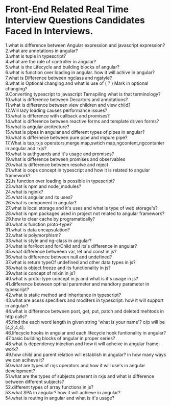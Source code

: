# Front-End Related Real Time Interview Questions Candidates Faced In Interviews.

1.what is difference between Angular expression and javascript expression? </br>
2.what are annotations in angular? </br>
3.what is tuple in typescript? </br>
4.what are the role of controller in angular? </br>
5.what is the Lifecycle and building blocks of angular? </br>
6.what is function over loading in angular. how it will achive in angular? </br>
7.what is Difference between ngclass and ngstyle?  </br>
8.what is Optional changing and what is use of ( ? ) Mark in optional changing?  </br>
9.Converting typescript to javascript Tarnspiling what is that terminology? </br>
10.what is difference between Decartors and annotations? </br>
11.what is difference between view children and view child?  </br>
12.Will lazy loading causes performance issues?  </br>
13.what is difference with callback and promises?  </br>
14.what is difference between reactive forms and template driven forms?  </br>
15.what is angular arcitecture? </br>
15.what is pipes in angular and different types of pipes in angular?  </br>
16.what is differnece between pure pipe and impure pipe?  </br>
17.What is tap,rxjs operators,merge map,swtich map,ngcontent,ngcontanier in angular and rxjs?  </br>
18.what is authguards and it's usage and promises?</br>
19.what is difference between promises and observables  </br>
20.what is difference between resolve and reject  </br>
21.what is oops concept in typescript and how it is related to angular framework?  </br>
22.is function over loading is possible in typescript?  </br>
23.what is npm and node_modules?  </br>
24.what is nginix?  </br>
25.what is angular and its uses? </br>
26.what is component in angular?  </br>
27.what is local storage and it's uses and what is type of web storage's?  </br>
28.what is npm packages used in project not related to angular framework?  </br>
29.how to clear cache by programatically?</br>
30.what is function proto-type?  </br>
31.what is data encapsulation?  </br>
32.what is polymorphism?  </br>
33.what is style and ng-class in angular?  </br>
34.what is forRoot and forChild and its's difference in angular?  </br>
35.what difference betweeen var, let and const in js?  </br>
36.what is difference between null and undefined?  </br>
37.what is return typeOf undefined and other data types in js?  </br>
38.what is object.freeze and its functionality in js?</br>
39.what is concept of mixin in js?</br>
40.what is proto-type concept in js and what is it's usage in js?</br>
41.difference between optinal parameter and mandtory parameter in typescript?</br>
42.what is static method and inheritance in typescript?</br>
43.what are acess specifiers and modifers in typescript. how it will support in angular?</br>
44.what is difference between post, get, put, patch and deleted mehtods in http calls?</br>
45.find the each word length in given string 'what is your name'? o/p will be [4,2,4,4].</br>
46.lifecycle hooks in angular and each lifecycle hook funtionality in angular?</br>
47.basic building blocks of angular in proper series?</br>
48.what is dependency injection and how it will acheive in angular frame-work?</br>
49.how child and parent relation will establish in angular? in how many ways we can aciheve it?</br>
50.what are types of rxjs operators and how it will use's in angular development?</br>
51.what are the types of subjects present in rxjs and what is difference between different subjects?</br>
52.different types of array functions in js?</br>
53.what SPA in angular? how it will achieve in angular?</br>
54.what is routing in angular and what is it's usage?</br>
